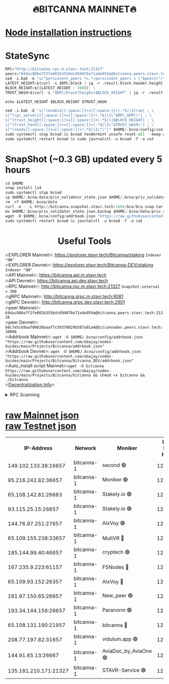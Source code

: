 <h1 align="center"> 🔥BITCANNA MAINNET🔥</h1>


[Node installation instructions](https://github.com/obajay/nodes-Guides/tree/main/Projects/Bitcanna)
=

# StateSync
```python
RPC="http://bitcanna.rpc.m.stavr.tech:21327"
peers="644ac886e7f2fe082b3556dc694076e71a4e959a@bitcanna.peers.stavr.tech:21326"
sed -i.bak -e "s/^persistent_peers *=.*/persistent_peers = \"$peers\"/" $HOME/.bcna/config/config.toml
LATEST_HEIGHT=$(curl -s $RPC/block | jq -r .result.block.header.height); \
BLOCK_HEIGHT=$((LATEST_HEIGHT - 500)); \
TRUST_HASH=$(curl -s "$RPC/block?height=$BLOCK_HEIGHT" | jq -r .result.block_id.hash)

echo $LATEST_HEIGHT $BLOCK_HEIGHT $TRUST_HASH

sed -i.bak -E "s|^(enable[[:space:]]+=[[:space:]]+).*$|\1true| ; \
s|^(rpc_servers[[:space:]]+=[[:space:]]+).*$|\1\"$RPC,$RPC\"| ; \
s|^(trust_height[[:space:]]+=[[:space:]]+).*$|\1$BLOCK_HEIGHT| ; \
s|^(trust_hash[[:space:]]+=[[:space:]]+).*$|\1\"$TRUST_HASH\"| ; \
s|^(seeds[[:space:]]+=[[:space:]]+).*$|\1\"\"|" $HOME/.bcna/config/config.toml
sudo systemctl stop bcnad && bcnad tendermint unsafe-reset-all --keep-addr-book
sudo systemctl restart bcnad && sudo journalctl -u bcnad -f -o cat
```
# SnapShot (~0.3 GB) updated every 5 hours
```python
cd $HOME
snap install lz4
sudo systemctl stop bcnad
cp $HOME/.bcna/data/priv_validator_state.json $HOME/.bcna/priv_validator_state.json.backup
rm -rf $HOME/.bcna/data
curl -o - -L http://bitcanna.snapshot.stavr.tech:1004/bca/bca-snap.tar.lz4 | lz4 -c -d - | tar -x -C $HOME/.bcna --strip-components 2
mv $HOME/.bcna/priv_validator_state.json.backup $HOME/.bcna/data/priv_validator_state.json
wget -O $HOME/.bcna/config/addrbook.json "https://raw.githubusercontent.com/obajay/nodes-Guides/main/Projects/Bitcanna/addrbook.json"
sudo systemctl restart bcnad && journalctl -u bcnad -f -o cat
```

 <h1 align="center"> Useful Tools</h1>

🔥EXPLORER Mainnet🔥:    https://explorer.stavr.tech/Bitcanna/staking          `Indexer "ON"` \
🔥EXPLORER Devnet🔥:     https://explorer.stavr.tech/Bitcanna-DEV/staking     `Indexer "ON"` \
🔥API Mainnet🔥:         https://bitcanna.api.m.stavr.tech \
🔥API Devnet🔥:          https://bitcanna.api.dev.stavr.tech \
🔥RPC Mainnet🔥:         http://bitcanna.rpc.m.stavr.tech:21327         `Snapshot-interval = 300` \
🔥gRPC Mainnet🔥:        http://bitcanna.grpc.m.stavr.tech:9081 \
🔥gRPC Devnet🔥:         http://bitcanna.grpc.dev.stavr.tech:2901 \
🔥peer Mainnet🔥:        `644ac886e7f2fe082b3556dc694076e71a4e959a@bitcanna.peers.stavr.tech:21326` \
🔥peer Devnet🔥:         `b0c7e5c69aaf00626baaf7c59370029b587a91a4@bitcannadev.peers.stavr.tech:30006` \
🔥Addrbook Mainnet🔥:    ```wget -O $HOME/.bcna/config/addrbook.json "https://raw.githubusercontent.com/obajay/nodes-Guides/main/Projects/Bitcanna/addrbook.json"``` \
🔥Addrbook Devnet🔥:    ```wget -O $HOME/.bcna/config/addrbook.json "https://raw.githubusercontent.com/obajay/nodes-Guides/main/Projects/Bitcanna/Bitcanna_DEV/addrbook.json"``` \
🔥Auto_install script Mainnet🔥:```wget -O bitcanna https://raw.githubusercontent.com/obajay/nodes-Guides/main/Projects/Bitcanna/bitcanna && chmod +x bitcanna && ./bitcanna``` \
🔥[Decentralization Info](https://github.com/obajay/StateSync-snapshots/tree/main/Projects/Bitcanna/Decentralization)🔥


<details>
<summary>RPC Scanning</summary>

<h2 align="center"> We scan nodes in real time every 4 hours. And we provide the final result of RPC endpoints.
We cannot influence the operation of these nodes in any way. </h2>


```python
If Voting Power is higher than 0 --> then the Node is a validator of the network and may be subject to attack and be a potential threat to the chain.
```
```python
We marked such validators with a red symbol
```

</details>

[raw Mainnet json](https://rpc-check.bcam.stavr.tech/bcam/rpc-bcam-result.json) \
[raw Testnet json](https://github.com/obajay/StateSync-snapshots/tree/main/Projects/Bitcanna/Rpc-Check-Testnet)
=



<table><tr><th>IP-Address</th><th>Network</th><th>Moniker</th><th>Latest Block Height</th><th>Earliest Block Height</th><th>Catching Up</th><th>Tx Index</th><th>Voting Power</th><th>Scan Time</th></tr><tr><td>149.102.133.38:16657</td><td>bitcanna-1</td><td>second 🟢</td><td>12406429</td><td>1</td><td>False</td><td>on</td><td>0</td><td>2024-02-02T17:17:52.617888644UTC</td></tr><tr><td>95.216.242.82:36657</td><td>bitcanna-1</td><td>Moniker 🟢</td><td>12406418</td><td>5776907</td><td>False</td><td>on</td><td>0</td><td>2024-02-02T17:16:49.163773959UTC</td></tr><tr><td>65.108.142.81:26683</td><td>bitcanna-1</td><td>Stakely.io 🟢</td><td>12406422</td><td>6152001</td><td>False</td><td>on</td><td>0</td><td>2024-02-02T17:17:15.378040731UTC</td></tr><tr><td>93.115.25.15:26657</td><td>bitcanna-1</td><td>Stakely.io 🟢</td><td>12406421</td><td>6520001</td><td>False</td><td>on</td><td>0</td><td>2024-02-02T17:17:08.857532982UTC</td></tr><tr><td>144.76.97.251:27657</td><td>bitcanna-1</td><td>AlxVoy 🟢</td><td>12406427</td><td>8805201</td><td>False</td><td>on</td><td>0</td><td>2024-02-02T17:17:41.915653553UTC</td></tr><tr><td>65.109.155.238:33657</td><td>bitcanna-1</td><td>MultVR 🔴</td><td>12406423</td><td>9933415</td><td>False</td><td>on</td><td>352235</td><td>2024-02-02T17:17:21.072377551UTC</td></tr><tr><td>185.144.99.40:46657</td><td>bitcanna-1</td><td>cryptech 🟢</td><td>12406417</td><td>11528001</td><td>False</td><td>on</td><td>0</td><td>2024-02-02T17:16:44.634406332UTC</td></tr><tr><td>167.235.9.223:61157</td><td>bitcanna-1</td><td>F5Nodes 🔴</td><td>12406424</td><td>12084001</td><td>False</td><td>on</td><td>570</td><td>2024-02-02T17:17:23.487058699UTC</td></tr><tr><td>65.109.93.152:26357</td><td>bitcanna-1</td><td>AlxVoy 🔴</td><td>12406429</td><td>12109301</td><td>False</td><td>on</td><td>1391765</td><td>2024-02-02T17:17:53.182077528UTC</td></tr><tr><td>161.97.150.65:26657</td><td>bitcanna-1</td><td>New_peer 🟢</td><td>12406422</td><td>12254001</td><td>False</td><td>on</td><td>0</td><td>2024-02-02T17:17:15.715396428UTC</td></tr><tr><td>193.34.144.156:26657</td><td>bitcanna-1</td><td>Paranorm 🟢</td><td>12406425</td><td>12271301</td><td>False</td><td>on</td><td>0</td><td>2024-02-02T17:17:30.423270092UTC</td></tr><tr><td>65.108.131.190:21957</td><td>bitcanna-1</td><td>bitcanna 🔴</td><td>12406425</td><td>12306425</td><td>False</td><td>on</td><td>409420</td><td>2024-02-02T17:17:30.054784556UTC</td></tr><tr><td>208.77.197.82:31657</td><td>bitcanna-1</td><td>vidulum.app 🟢</td><td>12406423</td><td>12386934</td><td>False</td><td>on</td><td>0</td><td>2024-02-02T17:17:18.559071304UTC</td></tr><tr><td>144.91.65.13:26667</td><td>bitcanna-1</td><td>AviaDoc_by_AviaOne 🟢</td><td>12406426</td><td>12395201</td><td>False</td><td>on</td><td>0</td><td>2024-02-02T17:17:39.131236084UTC</td></tr><tr><td>135.181.210.171:21327</td><td>bitcanna-1</td><td>STAVR-Service 🟢</td><td>12406426</td><td>12405427</td><td>False</td><td>on</td><td>0</td><td>2024-02-02T17:17:41.650810552UTC</td></tr></table>
